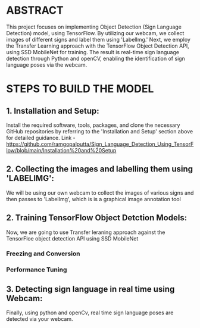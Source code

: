 # ABSTRACT
This project focuses on implementing Object Detection (Sign Language Detection) model, using TensorFlow. By utilizing our webcam, we collect images of different signs and label them using 'LabelImg.' Next, we employ the Transfer Learning approach with the TensorFlow Object Detection API, using SSD MobileNet for training. The result is real-time sign language detection through Python and openCV, enabling the identification of sign language poses via the webcam. 

# STEPS TO BUILD THE MODEL

## 1. Installation and Setup:
Install the required software, tools, packages, and clone the necessary GitHub repositories by referring to the 'Installation and Setup' section above for detailed guidance.
Link - https://github.com/ramgopalputta/Sign_Language_Detection_Using_TensorFlow/blob/main/Installation%20and%20Setup

## 2. Collecting the images and labelling them using 'LABELIMG':
We will be using our own webcam to collect the images of various signs and then passes to 'LabelImg', which is is a graphical image annotation tool  

## 2.  Training TensorFlow Object Detction Models:
Now, we are going to use Transfer leraning approach against the TensorFloe object detection API using SSD MobileNet

### Freezing and Conversion

### Performance Tuning

## 3. Detecting sign language in real time using Webcam:
Finally, using python and openCv, real time sign language poses are detected via your webcam. 




